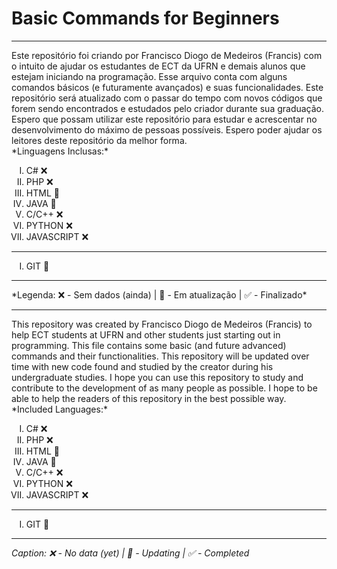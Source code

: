 <h1>Basic Commands for Beginners</h1>
<hr>
Este repositório foi criando por Francisco Diogo de Medeiros (Francis) com o intuito de ajudar os estudantes de ECT da UFRN e
demais alunos que estejam iniciando na programação. Esse arquivo conta com alguns comandos básicos (e futuramente
avançados) e suas funcionalidades. Este repositório será atualizado com o passar do tempo com novos códigos que forem sendo
encontrados e estudados pelo criador durante sua graduação. Espero que possam utilizar este repositório para estudar e
acrescentar no desenvolvimento do máximo de pessoas possíveis. Espero poder ajudar os leitores deste repositório da melhor
forma.
<br>
*Linguagens Inclusas:*
<br>
<ol type="I">
    <li>C# ❌</li>
    <li>PHP ❌</li>
    <li>HTML 🧩</li>
    <li>JAVA 🧩</li>
    <li>C/C++ ❌</li>
    <li>PYTHON ❌</li>
    <li>JAVASCRIPT ❌</li>
</ol>
<hr>
<ol type="I">
    <li>GIT 🧩</li>
</ol>
<hr>
*Legenda: ❌ - Sem dados (ainda) | 🧩 - Em atualização | ✅ - Finalizado*
<hr>
This repository was created by Francisco Diogo de Medeiros (Francis) to help ECT students at UFRN and
other students just starting out in programming. This file contains some basic (and future
advanced) commands and their functionalities. This repository will be updated over time with new code
found and studied by the creator during his undergraduate studies. I hope you can use this repository to study and
contribute to the development of as many people as possible. I hope to be able to help the readers of this repository in the best
possible way.
<br>
*Included Languages:*
<br>
<ol type="I">
    <li>C# ❌</li>
    <li>PHP ❌</li>
    <li>HTML 🧩</li>
    <li>JAVA 🧩</li>
    <li>C/C++ ❌</li>
    <li>PYTHON ❌</li>
    <li>JAVASCRIPT ❌</li>
</ol>
<hr>
<ol type="I">
    <li>GIT 🧩</li>
</ol>
<hr>

*Caption: ❌ - No data (yet) | 🧩 - Updating | ✅ - Completed*
